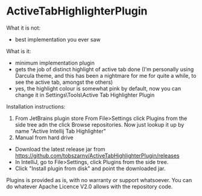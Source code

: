 # ActiveTabHighlighterPlugin

What it is not:
- best implementation you ever saw

What is it:
- minimum implementation plugin
- gets the job of distinct highlight of active tab done (I'm personally using Darcula theme, and this has been 
    a nightmare for me for quite a while, to see the active tab, amongst the others)
- yes, the highlight colour is somewhat pink by default, now you can change it in Settings\Tools\Active Tab Highlighter Plugin

Installation instructions:
1. From JetBrains plugin store
    From File>Settings click Plugins from the side tree adn the click Browse repositories. Now just lookup it up by name "Active Intellij Tab Highlighter" 
1. Manual from hard drive
- Download the latest release jar from https://github.com/tobszarny/ActiveTabHighlighterPlugin/releases
- In IntelliJ, go to File>Settings, click Plugins from the side tree.
- Click "Install plugin from disk" and point the downloaded jar.

    
    
Plugins is provided as is, with no warranty or support whatsoever. You can do whatever Apache Licence V2.0 allows with the repository code.

